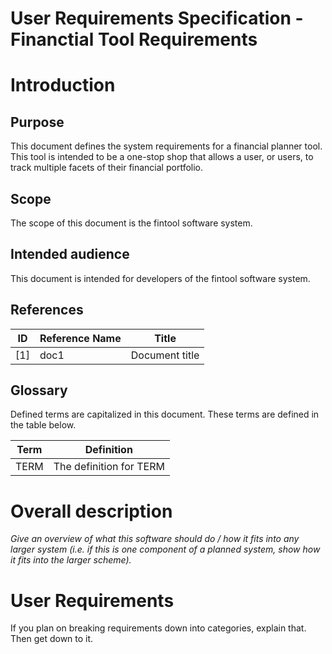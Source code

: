 # User Requirements Specification - Financtial Tool Requirements
# Introduction    
## Purpose    
This document defines the system requirements for a financial planner tool. This tool is intended to be a one-stop shop that allows a user, or users, to track multiple facets of their financial portfolio.    

## Scope    
The scope of this document is the fintool software system.    

## Intended audience    
This document is intended for developers of the fintool software system.    

## References    
| ID | Reference Name | Title          |
|----|----------------|----------------|
| [1]| doc1           | Document title |    

## Glossary    
Defined terms are capitalized in this document. These terms are defined in the table below.    

| Term | Definition             |
|------|------------------------|
| TERM | The definition for TERM|    

# Overall description    
*Give an overview of what this software should do / how it fits into any larger system (i.e. if this is one component of a planned system, show how it fits into the larger scheme).*    

# User Requirements    
If you plan on breaking requirements down into categories, explain that. Then get down to it.    

